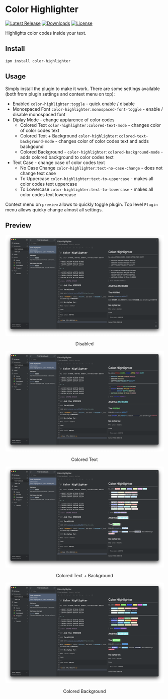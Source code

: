 # Color Highlighter

[![Latest Release](https://inkdrop-plugin-badge.vercel.app/api/version/color-highlighter?style=flat)](https://my.inkdrop.app/plugins/color-highlighter)
[![Downloads](https://inkdrop-plugin-badge.vercel.app/api/downloads/color-highlighter?style=flat)](https://my.inkdrop.app/plugins/color-highlighter)
[![License](https://img.shields.io/github/license/mymmrac/inkdrop-color-highlighter)](https://github.com/mymmrac/inkdrop-color-highlighter/blob/master/LICENSE)

Highlights color codes inside your text.

## Install

```console
ipm install color-highlighter
```

## Usage

Simply install the plugin to make it work. There are some settings available (both from plugin settings and context menu on top):

- Enabled `color-highlighter:toggle` - quick enable / disable
- Monospaced Font `color-highlighter:monospaced-font-toggle` - enable / disable monospaced font
- Diplay Mode - change appiarence of color codes
    - Colored Text `color-highlighter:colored-text-mode` - changes color of color codes text
    - Colored Text + Background `color-highlighter:colored-text-background-mode` - changes color of color codes text and adds backgound
    - Colored Background - `color-highlighter:colored-background-mode` - adds colored background to color codes text
- Text Case - change case of color codes text
    - No Case Change `color-highlighter:text-no-case-change` - does not change text case
    - To Uppercase `color-highlighter:text-to-uppercase` - makes all color codes text uppercase
    - To Lowercase `color-highlighter:text-to-lowercase` - makes all color codes text lowercase

Context menu on `preview` allows to quickly toggle plugin. Top level `Plugin` menu allows quicky change almost all settings.

## Preview

![Disabled](docs/screenshot-disabled.png)
<p align="center">Disabled</p>

![Colored Text](docs/screenshot-colored-text.png)
<p align="center">Colored Text</p>

![Colored Text + Background](docs/screenshot-colored-text-background.png)
<p align="center">Colored Text + Background</p>

![Colored Background](docs/screenshot-colored-background.png)
<p align="center">Colored Background</p>

